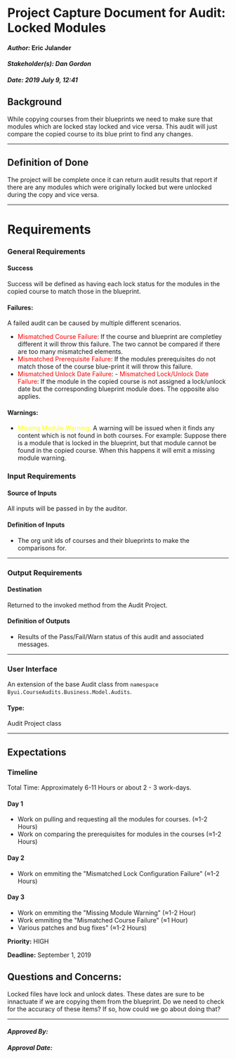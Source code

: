 # Project Capture Document for Audit: Locked Modules 
#### *Author:* Eric Julander
#### *Stakeholder(s): Dan Gordon*
#### *Date: 2019 July 9, 12:41*

## Background
While copying courses from their blueprints we need to make sure that modules which are locked stay locked and vice versa. This audit will just compare the copied course to its blue print to find any changes.

-----

## Definition of Done
The project will be complete once it can return audit results that report if there are any modules which were originally locked but were unlocked during the copy and vice versa.

-----

# Requirements

### General Requirements
#### Success
Success will be defined as having each lock status for the modules in the copied course to match those in the blueprint.
#### Failures:
A failed audit can be caused by multiple different scenarios.

- <span style="color:red"> Mismatched Course Failure</span>: If the course and blueprint are completley different it will throw this failure. The two cannot be compared if there are too many mismatched elements.
- <span style="color:red"> Mismatched Prerequisite Failure</span>: If the modules prerequisites do not match those of the course blue-print it will throw this failure.
- <span style="color:red"> Mismatched Unlock Date Failure</span>: - <span style="color:red"> Mismatched Lock/Unlock Date Failure</span>: If the module in the copied course is not assigned a lock/unlock date but the corresponding blueprint module does. The opposite also applies.

#### Warnings:
- <span style="color:yellow">Missing Module Warning:</span> A warning will be issued when it finds any content which is not found in both courses. For example: Suppose there is a module that is locked in the blueprint, but that module cannot be found in the copied course. When this happens it will emit a missing module warning.
<!-- - <span style="color:yellow"> Invalid Unlock Date Warning</span>: If the modules unlock date has already occured it will throw this warning. -->
<!-- What counts as pass/fail/warn? -->
### Input Requirements
#### Source of Inputs
All inputs will be passed in by the auditor.

#### Definition of Inputs
<!-- TBD: do not fill out just yet -->
- The org unit ids of courses and their blueprints to make the comparisons for.
---

### Output Requirements
#### Destination
Returned to the invoked method from the Audit Project.

#### Definition of Outputs
<!-- TBD: do not fill out just yet -->
- Results of the Pass/Fail/Warn status of this audit and associated messages.
---

### User Interface
An extension of the base Audit class from `namespace Byui.CourseAudits.Business.Model.Audits`.
#### Type:
Audit Project class

-----

## Expectations
### Timeline
Total Time: Approximately 6-11 Hours or about 2 - 3 work-days.
#### Day 1
- Work on pulling and requesting all the modules for courses. (≈1-2 Hours)
- Work on comparing the prerequisites for modules in the courses (≈1-2 Hours)
#### Day 2
<!-- - Work on comparing the unlock-dates for modules in the courses (≈1-2 Hours) -->
<!-- - Work on checking that the unlock-dates for modules have not already past. (≈1-2 Hours) -->
- Work on emmiting the "Mismatched Lock Configuration Failure" (≈1-2 Hours)
#### Day 3
- Work on emmiting the "Missing Module Warning" (≈1-2 Hour)
- Work emmiting the "Mismatched Course Failure" (≈1 Hour)
- Various patches and bug fixes" (≈1-2 Hours)

**Priority:** HIGH

**Deadline:** September 1, 2019
<!-- What is the deadline? 2019 Sep 1? -->
<!-- What priority is this audit? -->


## Questions and Concerns:
Locked files have lock and unlock dates. These dates are sure to be innactuate if we are copying them from the blueprint. Do we need to check for the accuracy of these items? If so, how could we go about doing that?

-----

#### *Approved By:* 
#### *Approval Date:*
